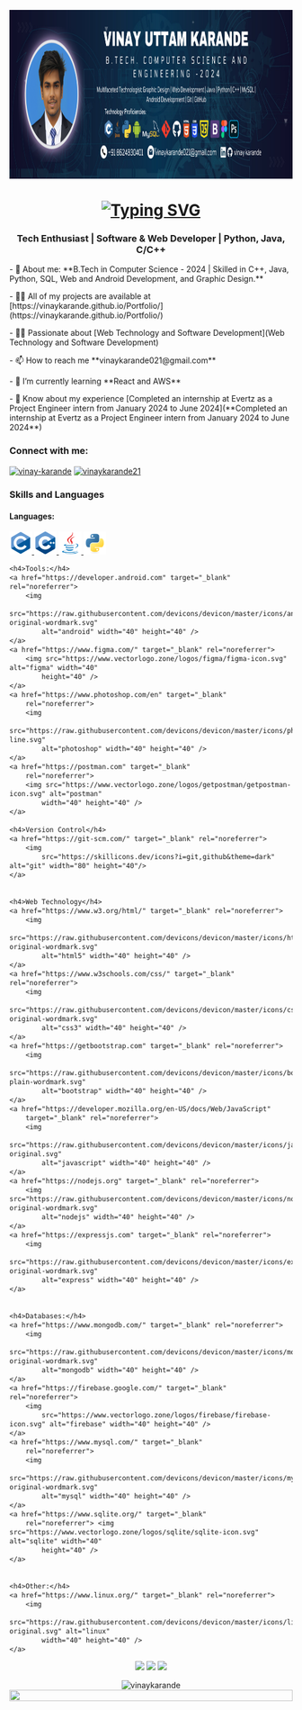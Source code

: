 <img src="https://github.com/Vinaykarande/Vinaykarande/blob/ccc5a76d51aae5888c17ad72ce40bb9d930a2eef/Banner.png"
    align="center" height="300" width="1000" />
<h1 align="center">
    <a href="https://git.io/typing-svg"><img src="https://readme-typing-svg.herokuapp.com?font=Fira+Code&weight=600&size=30&pause=1000&color=FFD500&center=true&width=435&lines=Welcome+to+my+world;I+am+Vinay+Karande" alt="Typing SVG" /></a>
</h1>
<h3 align="center">Tech Enthusiast | Software & Web Developer | Python, Java, C/C++</h3>

<p>- 👤 About me: **B.Tech in Computer Science - 2024 | Skilled in C++, Java, Python, SQL, Web and Android Development,
    and Graphic Design.**</p>

<p>- 👨‍💻 All of my projects are available at
    [https://vinaykarande.github.io/Portfolio/](https://vinaykarande.github.io/Portfolio/)</p>

<p>- 🧑‍💻 Passionate about [Web Technology and Software Development](Web Technology and Software Development)</p>

<p>- 📫 How to reach me **vinaykarande021@gmail.com**</p>

<p>- 🌱 I’m currently learning **React and AWS**</p>

<p>- 📄 Know about my experience [Completed an internship at Evertz as a Project Engineer intern from January 2024 to
    June 2024](**Completed an internship at Evertz as a Project Engineer intern from January 2024 to June 2024**)</p>

<h3 align="left">Connect with me:</h3>
<p align="left">
    <a href="https://linkedin.com/in/vinay-karande" target="blank"><img align="center"
            src="https://raw.githubusercontent.com/rahuldkjain/github-profile-readme-generator/master/src/images/icons/Social/linked-in-alt.svg"
            alt="vinay-karande" height="30" width="40" /></a>
    <a href="https://www.leetcode.com/vinaykarande21" target="blank"><img align="center"
            src="https://raw.githubusercontent.com/rahuldkjain/github-profile-readme-generator/master/src/images/icons/Social/leet-code.svg"
            alt="vinaykarande21" height="30" width="40" /></a>
</p>

<h3 align="left">Skills and Languages</h3>
<p align="left">
    <h4>Languages:</h4>
    <a href="https://www.cprogramming.com/" target="_blank" rel="noreferrer"> 
        <img src="https://raw.githubusercontent.com/devicons/devicon/master/icons/c/c-original.svg" alt="c" width="40" height="40"/> 
    </a> 
    <a href="https://www.w3schools.com/cpp/" target="_blank" rel="noreferrer"> 
        <img src="https://raw.githubusercontent.com/devicons/devicon/master/icons/cplusplus/cplusplus-original.svg" alt="cplusplus" width="40" height="40"/> 
    </a> 
    <a href="https://www.java.com" target="_blank" rel="noreferrer">
        <img src="https://raw.githubusercontent.com/devicons/devicon/master/icons/java/java-original.svg" alt="java" width="40" height="40" /> 
    </a>
    <a href="https://www.python.org" target="_blank" rel="noreferrer"> <img
        src="https://raw.githubusercontent.com/devicons/devicon/master/icons/python/python-original.svg"
        alt="python" width="40" height="40" /> 
    </a>
     
    <h4>Tools:</h4>
    <a href="https://developer.android.com" target="_blank" rel="noreferrer"> 
        <img
            src="https://raw.githubusercontent.com/devicons/devicon/master/icons/android/android-original-wordmark.svg"
            alt="android" width="40" height="40" /> 
    </a>
    <a href="https://www.figma.com/" target="_blank" rel="noreferrer"> 
        <img src="https://www.vectorlogo.zone/logos/figma/figma-icon.svg" alt="figma" width="40"
            height="40" /> 
    </a>  
    <a href="https://www.photoshop.com/en" target="_blank"
        rel="noreferrer"> 
        <img
            src="https://raw.githubusercontent.com/devicons/devicon/master/icons/photoshop/photoshop-line.svg"
            alt="photoshop" width="40" height="40" /> 
    </a> 
    <a href="https://postman.com" target="_blank"
        rel="noreferrer"> 
        <img src="https://www.vectorlogo.zone/logos/getpostman/getpostman-icon.svg" alt="postman"
            width="40" height="40" /> 
    </a>

    <h4>Version Control</h4>
    <a href="https://git-scm.com/" target="_blank" rel="noreferrer"> 
        <img
            src="https://skillicons.dev/icons?i=git,github&theme=dark" alt="git" width="80" height="40"/> 
    </a>
    
    
    <h4>Web Technology</h4>
    <a href="https://www.w3.org/html/" target="_blank" rel="noreferrer"> 
        <img
            src="https://raw.githubusercontent.com/devicons/devicon/master/icons/html5/html5-original-wordmark.svg"
            alt="html5" width="40" height="40" /> 
    </a> 
    <a href="https://www.w3schools.com/css/" target="_blank" rel="noreferrer">     
        <img
            src="https://raw.githubusercontent.com/devicons/devicon/master/icons/css3/css3-original-wordmark.svg"
            alt="css3" width="40" height="40" /> 
    </a> 
    <a href="https://getbootstrap.com" target="_blank" rel="noreferrer"> 
        <img
            src="https://raw.githubusercontent.com/devicons/devicon/master/icons/bootstrap/bootstrap-plain-wordmark.svg"
            alt="bootstrap" width="40" height="40" /> 
    </a> 
    <a href="https://developer.mozilla.org/en-US/docs/Web/JavaScript"
        target="_blank" rel="noreferrer"> 
        <img
            src="https://raw.githubusercontent.com/devicons/devicon/master/icons/javascript/javascript-original.svg"
            alt="javascript" width="40" height="40" /> 
    </a>
    <a href="https://nodejs.org" target="_blank" rel="noreferrer">
        <img src="https://raw.githubusercontent.com/devicons/devicon/master/icons/nodejs/nodejs-original-wordmark.svg"
            alt="nodejs" width="40" height="40" /> 
    </a> 
    <a href="https://expressjs.com" target="_blank" rel="noreferrer">
        <img 
            src="https://raw.githubusercontent.com/devicons/devicon/master/icons/express/express-original-wordmark.svg"
            alt="express" width="40" height="40" /> 
    </a> 


    <h4>Databases:</h4>
    <a href="https://www.mongodb.com/" target="_blank" rel="noreferrer"> 
        <img
            src="https://raw.githubusercontent.com/devicons/devicon/master/icons/mongodb/mongodb-original-wordmark.svg"
            alt="mongodb" width="40" height="40" /> 
    </a>
    <a href="https://firebase.google.com/" target="_blank" rel="noreferrer"> 
        <img
            src="https://www.vectorlogo.zone/logos/firebase/firebase-icon.svg" alt="firebase" width="40" height="40" />
    </a> 
    <a href="https://www.mysql.com/" target="_blank"
        rel="noreferrer"> 
        <img
            src="https://raw.githubusercontent.com/devicons/devicon/master/icons/mysql/mysql-original-wordmark.svg"
            alt="mysql" width="40" height="40" /> 
    </a> 
    <a href="https://www.sqlite.org/" target="_blank"
        rel="noreferrer"> <img src="https://www.vectorlogo.zone/logos/sqlite/sqlite-icon.svg" alt="sqlite" width="40"
            height="40" /> 
    </a> 


    <h4>Other:</h4>
    <a href="https://www.linux.org/" target="_blank" rel="noreferrer"> 
        <img
            src="https://raw.githubusercontent.com/devicons/devicon/master/icons/linux/linux-original.svg" alt="linux"
            width="40" height="40" /> 
    </a>
</p>
<div align="center">
    <p>
        <img src="http://github-profile-summary-cards.vercel.app/api/cards/repos-per-language?username=vinaykarande&theme=aura"/>
        <img src="http://github-profile-summary-cards.vercel.app/api/cards/stats?username=vinaykarande&theme=aura" />
        <img src="http://github-profile-summary-cards.vercel.app/api/cards/productive-time?username=vinaykarande&theme=aura&utcOffset=5.3" />
    </p>
    <img align="center" src="https://github-readme-streak-stats.herokuapp.com/?user=vinaykarande&theme=dark" alt="vinaykarande" />
</div>

<div align="center">
  <img src="https://i.imgur.com/dBaSKWF.gif" height="20" width="100%">
</div>
